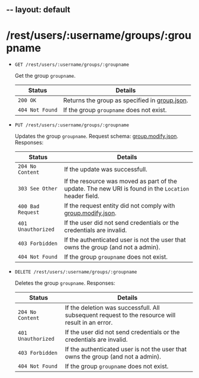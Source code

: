 --
layout: default
--

# /rest/users/:username/groups/:groupname

*   `GET /rest/users/:username/groups/:groupname`

    Get the group `groupname`.

    | Status             | Details
    |--------------------|--------
    | `200 OK`           | Returns the group as specified in [group.json].
    | `404 Not Found`    | If the group `groupname` does not exist.

*   `PUT /rest/users/:username/groups/:groupname`

    Updates the group `groupname`. Request schema: [group.modify.json]. Responses:

    | Status             | Details
    |--------------------|--------
    | `204 No Content`   | If the update was successfull.
    | `303 See Other`    | If the resource was moved as part of the update. The new URI is found in the `Location` header field.
    | `400 Bad Request`  | If the request entity did not comply with [group.modify.json].
    | `401 Unauthorized` | If the user did not send credentials or the credentials are invalid.
    | `403 Forbidden`    | If the authenticated user is not the user that owns the group (and not a admin).
    | `404 Not Found`    | If the group `groupname` does not exist.

* `DELETE /rest/users/:username/groups/:groupname`

    Deletes the group `groupname`. Responses:

    | Status             | Details
    |--------------------|--------
    | `204 No Content`   | If the deletion was successfull. All subsequent request to the resource will result in an error.
    | `401 Unauthorized` | If the user did not send credentials or the credentials are invalid.
    | `403 Forbidden`    | If the authenticated user is not the user that owns the group (and not a admin).
    | `404 Not Found`    | If the group `groupname` does not exist.


[group.json]:        https://github.com/enviroCar/enviroCar-server/blob/master/rest/src/main/resources/schema/group.json "group.json"
[group.modify.json]: https://github.com/enviroCar/enviroCar-server/blob/master/rest/src/main/resources/schema/group.modify.json "group.modify.json"
[group.create.json]: https://github.com/enviroCar/enviroCar-server/blob/master/rest/src/main/resources/schema/group.create.json "group.create.json"
[groups.json]:       https://github.com/enviroCar/enviroCar-server/blob/master/rest/src/main/resources/schema/groups.json "groups.json"